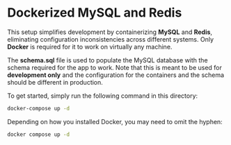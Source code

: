 # Dockerized MySQL and Redis

This setup simplifies development by containerizing **MySQL** and **Redis**, eliminating
configuration inconsistencies across different systems. Only **Docker** is required
for it to work on virtually any machine.

The **schema.sql** file is used to populate the MySQL database with the schema required
for the app to work. Note that this is meant to be used for **development only**
and the configuration for the containers and the schema should be different in production.

To get started, simply run the following command in this directory:

```sh
docker-compose up -d
```

Depending on how you installed Docker, you may need to omit the hyphen:

```sh
docker compose up -d
```

